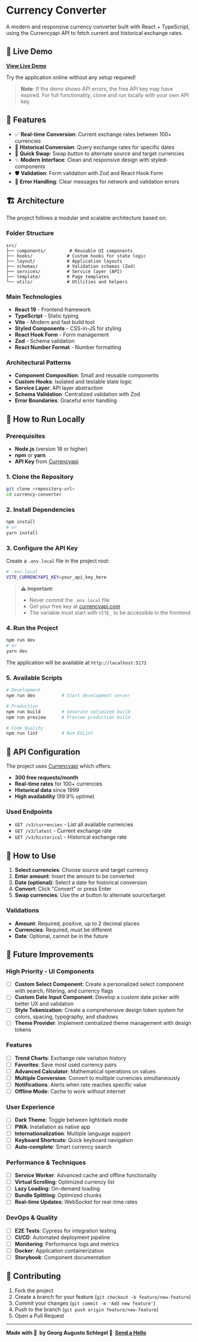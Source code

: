 # Currency Converter

A modern and responsive currency converter built with React + TypeScript, using the Currencyapi API to fetch current and historical exchange rates.

## 🚀 Live Demo

**[View Live Demo](https://currency-converter-delta-ruby-28.vercel.app/)**

Try the application online without any setup required!

> **Note**: If the demo shows API errors, the free API key may have expired. For full functionality, clone and run locally with your own API key.

## 🌟 Features

- ✅ **Real-time Conversion**: Current exchange rates between 100+ currencies
- 📅 **Historical Conversion**: Query exchange rates for specific dates
- 🔄 **Quick Swap**: Swap button to alternate source and target currencies
- ✨ **Modern Interface**: Clean and responsive design with styled-components
- 🛡️ **Validation**: Form validation with Zod and React Hook Form
- 🚨 **Error Handling**: Clear messages for network and validation errors

## 🏗️ Architecture

The project follows a modular and scalable architecture based on:

### Folder Structure

```
src/
├── components/         # Reusable UI components
├── hooks/             # Custom hooks for state logic
├── layout/            # Application layouts
├── schemas/           # Validation schemas (Zod)
├── services/          # Service layer (API)
├── template/          # Page templates
└── utils/             # Utilities and helpers
```

### Main Technologies

- **React 19** - Frontend framework
- **TypeScript** - Static typing
- **Vite** - Modern and fast build tool
- **Styled Components** - CSS-in-JS for styling
- **React Hook Form** - Form management
- **Zod** - Schema validation
- **React Number Format** - Number formatting

### Architectural Patterns

- **Component Composition**: Small and reusable components
- **Custom Hooks**: Isolated and testable state logic
- **Service Layer**: API layer abstraction
- **Schema Validation**: Centralized validation with Zod
- **Error Boundaries**: Graceful error handling

## 🚀 How to Run Locally

### Prerequisites

- **Node.js** (version 18 or higher)
- **npm** or **yarn**
- **API Key** from [Currencyapi](https://currencyapi.com/)

### 1. Clone the Repository

```bash
git clone <repository-url>
cd currency-converter
```

### 2. Install Dependencies

```bash
npm install
# or
yarn install
```

### 3. Configure the API Key

Create a `.env.local` file in the project root:

```bash
# .env.local
VITE_CURRENCYAPI_KEY=your_api_key_here
```

> **⚠️ Important**:
>
> - Never commit the `.env.local` file
> - Get your free key at [currencyapi.com](https://currencyapi.com/)
> - The variable must start with `VITE_` to be accessible in the frontend

### 4. Run the Project

```bash
npm run dev
# or
yarn dev
```

The application will be available at `http://localhost:5173`

### 5. Available Scripts

```bash
# Development
npm run dev          # Start development server

# Production
npm run build        # Generate optimized build
npm run preview      # Preview production build

# Code Quality
npm run lint         # Run ESLint
```

## 🔧 API Configuration

The project uses [Currencyapi](https://currencyapi.com/) which offers:

- **300 free requests/month**
- **Real-time rates** for 100+ currencies
- **Historical data** since 1999
- **High availability** (99.9% uptime)

### Used Endpoints

- `GET /v3/currencies` - List all available currencies
- `GET /v3/latest` - Current exchange rate
- `GET /v3/historical` - Historical exchange rate

## 🎯 How to Use

1. **Select currencies**: Choose source and target currency
2. **Enter amount**: Insert the amount to be converted
3. **Date (optional)**: Select a date for historical conversion
4. **Convert**: Click "Convert" or press Enter
5. **Swap currencies**: Use the ⇄ button to alternate source/target

### Validations

- **Amount**: Required, positive, up to 2 decimal places
- **Currencies**: Required, must be different
- **Date**: Optional, cannot be in the future

## 🔮 Future Improvements

### High Priority - UI Components

- [ ] **Custom Select Component**: Create a personalized select component with search, filtering, and currency flags
- [ ] **Custom Date Input Component**: Develop a custom date picker with better UX and validation
- [ ] **Style Tokenization**: Create a comprehensive design token system for colors, spacing, typography, and shadows
- [ ] **Theme Provider**: Implement centralized theme management with design tokens

### Features

- [ ] **Trend Charts**: Exchange rate variation history
- [ ] **Favorites**: Save most used currency pairs
- [ ] **Advanced Calculator**: Mathematical operations on values
- [ ] **Multiple Conversion**: Convert to multiple currencies simultaneously
- [ ] **Notifications**: Alerts when rate reaches specific value
- [ ] **Offline Mode**: Cache to work without internet

### User Experience

- [ ] **Dark Theme**: Toggle between light/dark mode
- [ ] **PWA**: Installation as native app
- [ ] **Internationalization**: Multiple language support
- [ ] **Keyboard Shortcuts**: Quick keyboard navigation
- [ ] **Auto-complete**: Smart currency search

### Performance & Techniques

- [ ] **Service Worker**: Advanced cache and offline functionality
- [ ] **Virtual Scrolling**: Optimized currency list
- [ ] **Lazy Loading**: On-demand loading
- [ ] **Bundle Splitting**: Optimized chunks
- [ ] **Real-time Updates**: WebSocket for real-time rates

### DevOps & Quality

- [ ] **E2E Tests**: Cypress for integration testing
- [ ] **CI/CD**: Automated deployment pipeline
- [ ] **Monitoring**: Performance logs and metrics
- [ ] **Docker**: Application containerization
- [ ] **Storybook**: Component documentation

## 🤝 Contributing

1. Fork the project
2. Create a branch for your feature (`git checkout -b feature/new-feature`)
3. Commit your changes (`git commit -m 'Add new feature'`)
4. Push to the branch (`git push origin feature/new-feature`)
5. Open a Pull Request

---

**Made with 💜 &nbsp;by Georg Augusto Schlegel 👋 &nbsp;[Send a Hello](https://www.linkedin.com/in/georgaugusto/)**

